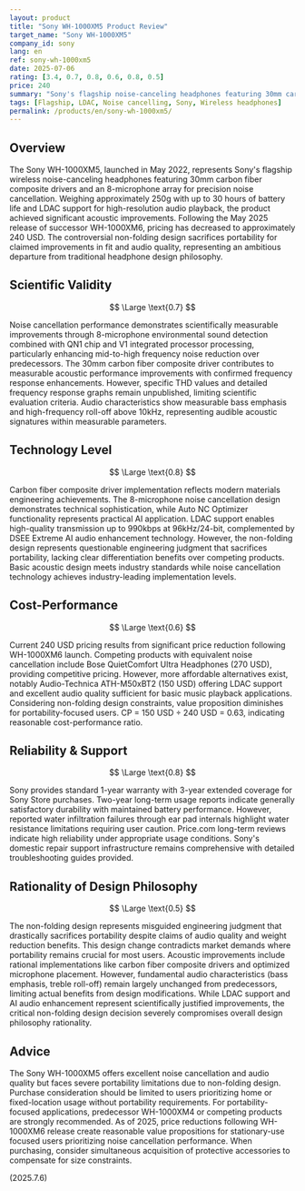 ```yaml
---
layout: product
title: "Sony WH-1000XM5 Product Review"
target_name: "Sony WH-1000XM5"
company_id: sony
lang: en
ref: sony-wh-1000xm5
date: 2025-07-06
rating: [3.4, 0.7, 0.8, 0.6, 0.8, 0.5]
price: 240
summary: "Sony's flagship noise-canceling headphones featuring 30mm carbon fiber composite drivers and 8-microphone array for industry-leading noise cancellation. LDAC support and 30-hour battery life deliver premium performance. Price dropped to ~240 USD following WH-1000XM6 release in 2025, offering improved value. However, non-folding design philosophy raises portability concerns despite sound quality improvements."
tags: [Flagship, LDAC, Noise cancelling, Sony, Wireless headphones]
permalink: /products/en/sony-wh-1000xm5/
---
```

## Overview

The Sony WH-1000XM5, launched in May 2022, represents Sony's flagship wireless noise-canceling headphones featuring 30mm carbon fiber composite drivers and an 8-microphone array for precision noise cancellation. Weighing approximately 250g with up to 30 hours of battery life and LDAC support for high-resolution audio playback, the product achieved significant acoustic improvements. Following the May 2025 release of successor WH-1000XM6, pricing has decreased to approximately 240 USD. The controversial non-folding design sacrifices portability for claimed improvements in fit and audio quality, representing an ambitious departure from traditional headphone design philosophy.

## Scientific Validity

$$ \Large \text{0.7} $$

Noise cancellation performance demonstrates scientifically measurable improvements through 8-microphone environmental sound detection combined with QN1 chip and V1 integrated processor processing, particularly enhancing mid-to-high frequency noise reduction over predecessors. The 30mm carbon fiber composite driver contributes to measurable acoustic performance improvements with confirmed frequency response enhancements. However, specific THD values and detailed frequency response graphs remain unpublished, limiting scientific evaluation criteria. Audio characteristics show measurable bass emphasis and high-frequency roll-off above 10kHz, representing audible acoustic signatures within measurable parameters.

## Technology Level

$$ \Large \text{0.8} $$

Carbon fiber composite driver implementation reflects modern materials engineering achievements. The 8-microphone noise cancellation design demonstrates technical sophistication, while Auto NC Optimizer functionality represents practical AI application. LDAC support enables high-quality transmission up to 990kbps at 96kHz/24-bit, complemented by DSEE Extreme AI audio enhancement technology. However, the non-folding design represents questionable engineering judgment that sacrifices portability, lacking clear differentiation benefits over competing products. Basic acoustic design meets industry standards while noise cancellation technology achieves industry-leading implementation levels.

## Cost-Performance

$$ \Large \text{0.6} $$

Current 240 USD pricing results from significant price reduction following WH-1000XM6 launch. Competing products with equivalent noise cancellation include Bose QuietComfort Ultra Headphones (270 USD), providing competitive pricing. However, more affordable alternatives exist, notably Audio-Technica ATH-M50xBT2 (150 USD) offering LDAC support and excellent audio quality sufficient for basic music playback applications. Considering non-folding design constraints, value proposition diminishes for portability-focused users. CP = 150 USD ÷ 240 USD = 0.63, indicating reasonable cost-performance ratio.

## Reliability & Support

$$ \Large \text{0.8} $$

Sony provides standard 1-year warranty with 3-year extended coverage for Sony Store purchases. Two-year long-term usage reports indicate generally satisfactory durability with maintained battery performance. However, reported water infiltration failures through ear pad internals highlight water resistance limitations requiring user caution. Price.com long-term reviews indicate high reliability under appropriate usage conditions. Sony's domestic repair support infrastructure remains comprehensive with detailed troubleshooting guides provided.

## Rationality of Design Philosophy

$$ \Large \text{0.5} $$

The non-folding design represents misguided engineering judgment that drastically sacrifices portability despite claims of audio quality and weight reduction benefits. This design change contradicts market demands where portability remains crucial for most users. Acoustic improvements include rational implementations like carbon fiber composite drivers and optimized microphone placement. However, fundamental audio characteristics (bass emphasis, treble roll-off) remain largely unchanged from predecessors, limiting actual benefits from design modifications. While LDAC support and AI audio enhancement represent scientifically justified improvements, the critical non-folding design decision severely compromises overall design philosophy rationality.

## Advice

The Sony WH-1000XM5 offers excellent noise cancellation and audio quality but faces severe portability limitations due to non-folding design. Purchase consideration should be limited to users prioritizing home or fixed-location usage without portability requirements. For portability-focused applications, predecessor WH-1000XM4 or competing products are strongly recommended. As of 2025, price reductions following WH-1000XM6 release create reasonable value propositions for stationary-use focused users prioritizing noise cancellation performance. When purchasing, consider simultaneous acquisition of protective accessories to compensate for size constraints.

(2025.7.6)
